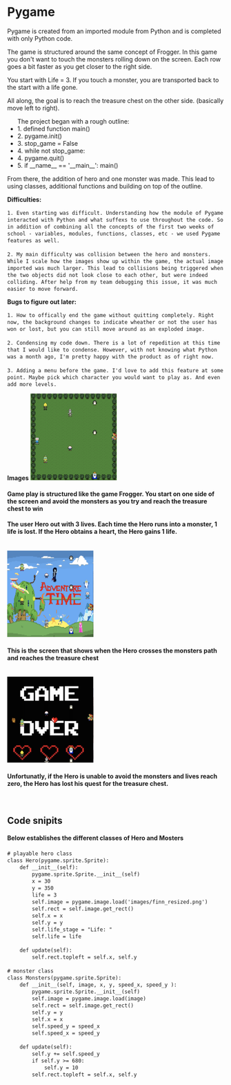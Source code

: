 # Pygame

Pygame is created from an imported module from Python and is completed with only Python code.

The game is structured around the same concept of Frogger. In this game you don't want to touch the monsters rolling down on the screen. Each row goes a bit faster as you get closer to the right side. 

You start with Life = 3. If you touch a monster, you are transported back to the start with a life gone. 

All along, the goal is to reach the treasure chest on the other side. (basically move left to right).


<ul>The project began with a rough outline:
<li>1. defined function main()</li>
<li> 2. pygame.init()</li>
<li>3. stop_game = False</li>
<li>4. while not stop_game:</li>
<li>4. pygame.quit()</li>
     <!--finally calling the main function to start the game-->
   <li> 5. if __name__ == '__main__':
   main()</li>
</ul>


From there, the addition of hero and one monster was made. This lead to using classes, additional functions and building on top of the outline.

<b>Difficulties:</b>

    1. Even starting was difficult. Understanding how the module of Pygame interacted with Python and what suffexs to use throughout the code. So in addition of combining all the concepts of the first two weeks of school - variables, modules, functions, classes, etc - we used Pygame features as well.

    2. My main difficulty was collision between the hero and monsters. While I scale how the images show up within the game, the actual image imported was much larger. This lead to collisions being triggered when the two objects did not look close to each other, but were indeed colliding. After help from my team debugging this issue, it was much easier to move forward.


<b>Bugs to figure out later:</b>

    1. How to offically end the game without quitting completely. Right now, the background changes to indicate wheather or not the user has won or lost, but you can still move around as an exploded image. 
    
    2. Condensing my code down. There is a lot of repedition at this time that I would like to condense. However, with not knowing what Python was a month ago, I'm pretty happy with the product as of right now.

    3. Adding a menu before the game. I'd love to add this feature at some point. Maybe pick which character you would want to play as. And even add more levels.


<b>Images</b>
<img src="images/PyGame-Play-Screen.png" alt="screen shot of pygame demo with forest background. displays monsters, Hero, heath heart and treasure chest" style="width: 200px;"/>
<h4>Game play is structured like the game Frogger. You start on one side of the screen and avoid the monsters as you try and reach the treasure chest to win</h4>
<h4>The user Hero out with 3 lives. Each time the Hero runs into a monster, 1 life is lost. If the Hero obtains a heart, the Hero gains 1 life.</h4>
<br />

<img src="images/PyGame-Win-Screen.png" alt="screen shot of pygame demo when Hero wins" style="height: 200px;"/>
<h4>This is the screen that shows when the Hero crosses the monsters path and reaches the treasure chest</h4>
<br />

<img src="images/PyGame-GameOver-Screen.png" alt="screen shot of pygame demo when Hero looses" style="width: 200px;"/>
<h4>Unfortunatly, if the Hero is unable to avoid the monsters and lives reach zero, the Hero has lost his quest for the treasure chest.</h4>
<br />

<h2>Code snipits</h2>
<h4>Below establishes the different classes of Hero and Mosters</h4>

```
# playable hero class
class Hero(pygame.sprite.Sprite):
    def __init__(self):
        pygame.sprite.Sprite.__init__(self)
        x = 30
        y = 350
        life = 3
        self.image = pygame.image.load('images/finn_resized.png')
        self.rect = self.image.get_rect()
        self.x = x
        self.y = y
        self.life_stage = "Life: "
        self.life = life
        
    def update(self):
        self.rect.topleft = self.x, self.y

# monster class
class Monsters(pygame.sprite.Sprite):
    def __init__(self, image, x, y, speed_x, speed_y ):
        pygame.sprite.Sprite.__init__(self)
        self.image = pygame.image.load(image)
        self.rect = self.image.get_rect()
        self.y = y
        self.x = x
        self.speed_y = speed_x
        self.speed_x = speed_y

    def update(self):
        self.y += self.speed_y
        if self.y >= 680:
            self.y = 10
        self.rect.topleft = self.x, self.y

```
